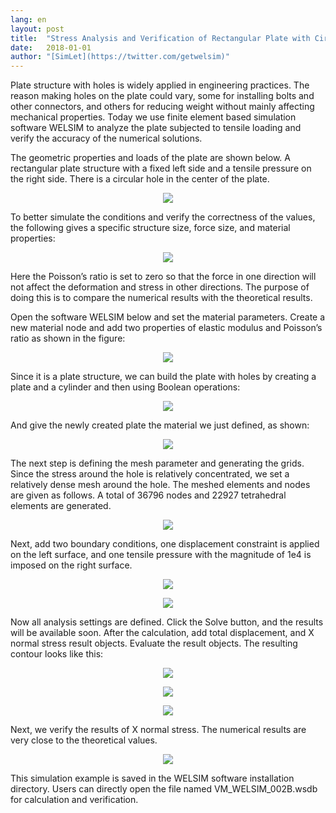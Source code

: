```yaml
---
lang: en
layout: post
title:  "Stress Analysis and Verification of Rectangular Plate with Circular Hole Using WELSIM"
date:   2018-01-01
author: "[SimLet](https://twitter.com/getwelsim)"
---
```


Plate structure with holes is widely applied in engineering practices. The reason making holes on the plate could vary, some for installing bolts and other connectors, and others for reducing weight without mainly affecting mechanical properties. Today we use finite element based simulation software WELSIM to analyze the plate subjected to tensile loading and verify the accuracy of the numerical solutions.

The geometric properties and loads of the plate are shown below. A rectangular plate structure with a fixed left side and a tensile pressure on the right side. There is a circular hole in the center of the plate.

<p align="center">
  <img src="https://cdn-images-1.medium.com/max/800/1*UAJHyqQBeminwTJWtC9d-w.png"/>
</p>

To better simulate the conditions and verify the correctness of the values, the following gives a specific structure size, force size, and material properties:

<p align="center">
  <img src="https://cdn-images-1.medium.com/max/800/1*g1pCmbSWhxAoVeIggAtz6g.png"/>
</p>

Here the Poisson’s ratio is set to zero so that the force in one direction will not affect the deformation and stress in other directions. The purpose of doing this is to compare the numerical results with the theoretical results.

Open the software WELSIM below and set the material parameters. Create a new material node and add two properties of elastic modulus and Poisson’s ratio as shown in the figure:

<p align="center">
  <img src="https://cdn-images-1.medium.com/max/800/1*_m2nuH22c8XwRlXwTqIXxg.png"/>
</p>

Since it is a plate structure, we can build the plate with holes by creating a plate and a cylinder and then using Boolean operations:

<p align="center">
  <img src="https://cdn-images-1.medium.com/max/800/1*RPi7mw6WusgNg5hWNCYu0A.png"/>
</p>

And give the newly created plate the material we just defined, as shown:

<p align="center">
  <img src="https://cdn-images-1.medium.com/max/800/1*3xYqTAV4f-YsDPMxs8Ah4A.png"/>
</p>

The next step is defining the mesh parameter and generating the grids. Since the stress around the hole is relatively concentrated, we set a relatively dense mesh around the hole. The meshed elements and nodes are given as follows. A total of 36796 nodes and 22927 tetrahedral elements are generated.

<p align="center">
  <img src="https://cdn-images-1.medium.com/max/800/1*OaovqPUkmXScfIE8mce6bw.png"/>
</p>

Next, add two boundary conditions, one displacement constraint is applied on the left surface, and one tensile pressure with the magnitude of 1e4 is imposed on the right surface.

<p align="center">
  <img src="https://cdn-images-1.medium.com/max/800/1*S00xZU0ou-MiQV-eRB-l-Q.png"/>
</p>

<p align="center">
  <img src="https://cdn-images-1.medium.com/max/800/1*Ig7BxSvp3q27v3MLqKJrsA.png"/>
</p>

Now all analysis settings are defined. Click the Solve button, and the results will be available soon. After the calculation, add total displacement, and X normal stress result objects. Evaluate the result objects. The resulting contour looks like this:

<p align="center">
  <img src="https://cdn-images-1.medium.com/max/800/1*UoQpzpaFbiPPI-5UqyyKIA.png"/>
</p>
<p align="center">
  <img src="https://cdn-images-1.medium.com/max/800/1*rJjCEdlOCWbiiXTOVwS2Ew.png"/>
</p>
<p align="center">
  <img src="https://cdn-images-1.medium.com/max/800/1*q0qHEdPfoCjkrSN787hIdA.png"/>
</p>

Next, we verify the results of X normal stress. The numerical results are very close to the theoretical values.
<p align="center">
  <img src="https://cdn-images-1.medium.com/max/800/1*BVpios3EZd-yianSbwmksw.png"/>
</p>

This simulation example is saved in the WELSIM software installation directory. Users can directly open the file named VM_WELSIM_002B.wsdb for calculation and verification.
